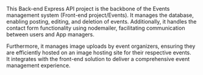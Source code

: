 This Back-end Express API project is the backbone of the Events management system (Front-end project/Events). 
It manages the database, enabling posting, editing, and deletion of events.  Additionally, it handles the contact form functionality using nodemailer, facilitating communication between users and App managers. 

Furthermore, it manages image uploads by event organizers, ensuring they are efficiently hosted on an image hosting site for their respective events.  
It integrates with the front-end solution to deliver a comprehensive event management experience.
